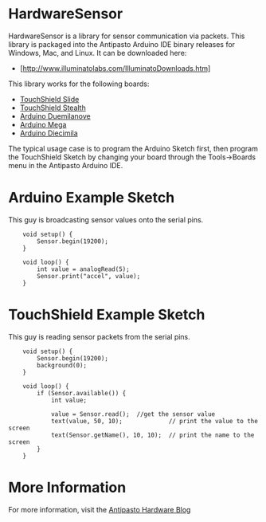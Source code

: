 HardwareSensor
==============

HardwareSensor is a library for sensor communication via packets. This library is
packaged into the Antipasto Arduino IDE binary releases for Windows, Mac, and Linux.
It can be downloaded here:

* [http://www.illuminatolabs.com/IlluminatoDownloads.htm]

This library works for the following boards:

* [TouchShield Slide](http://www.liquidware.com/shop/show/TSL/TouchShield+Slide)
* [TouchShield Stealth](http://www.liquidware.com/shop/show/TS/TouchShield+Stealth)
* [Arduino Duemilanove](http://www.liquidware.com/shop/show/ARD/Arduino+Duemilanove)
* [Arduino Mega](http://www.liquidware.com/shop/show/AMEGA/Arduino+Mega)
* [Arduino Diecimila](http://www.liquidware.com/shop/show/ARD/Arduino+Duemilanove)

The typical usage case is to program the Arduino Sketch first, then program the
TouchShield Sketch by changing your board through the Tools->Boards menu in
the Antipasto Arduino IDE.

Arduino Example Sketch
======================

This guy is broadcasting sensor values onto the serial pins.

        void setup() {
            Sensor.begin(19200);
        }

        void loop() {
            int value = analogRead(5);
            Sensor.print("accel", value);
        }

TouchShield Example Sketch
==========================

This guy is reading sensor packets from the serial pins.

        void setup() {
            Sensor.begin(19200);
            background(0);
        }

        void loop() {
            if (Sensor.available()) {
                int value;

                value = Sensor.read();  //get the sensor value
                text(value, 50, 10);             // print the value to the screen
                text(Sensor.getName(), 10, 10);  // print the name to the screen
            }
        }

More Information
================

For more information, visit the [Antipasto Hardware Blog](http://antipastohw.blogspot.com/)
